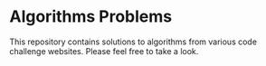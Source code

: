 # Algorithms Problems
This repository contains solutions to algorithms from various code challenge websites. Please feel free to take a look. 

